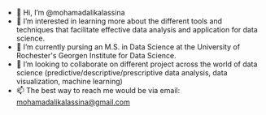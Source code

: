 - 👋 Hi, I’m @mohamadalikalassina
- 👀 I’m interested in learning more about the different tools and techniques that facilitate effective data analysis and application for data science. 
- 🌱 I’m currently pursing an M.S. in Data Science at the University of Rochester's Georgen Institute for Data Science. 
- 💞️ I’m looking to collaborate on different project across the world of data science (predictive/descriptive/prescriptive data analysis, data visualization, machine learning)
- 📫 The best way to reach me would be via email: mohamadalikalassina@gmail.com

<!---
mohamadalikalassina/mohamadalikalassina is a ✨ special ✨ repository because its `README.md` (this file) appears on your GitHub profile.
You can click the Preview link to take a look at your changes.
--->
